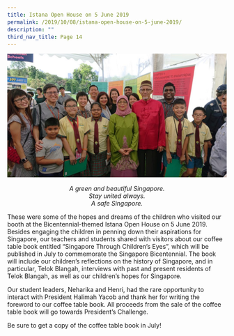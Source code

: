```yaml
---
title: Istana Open House on 5 June 2019
permalink: /2019/10/08/istana-open-house-on-5-june-2019/
description: ""
third_nav_title: Page 14
---
```


<img src="/images/DSC_0549-1024x576.jpg">
<p style="text-align: center;"><em>A green and beautiful Singapore.<br /></em><em>Stay united always.<br /></em><em>A safe Singapore.</em></p>
<p>These were some of the hopes and dreams of the children who visited our booth at the Bicentennial-themed Istana Open House on 5 June 2019. Besides engaging the children in penning down their aspirations for Singapore, our teachers and students shared with visitors about our coffee table book entitled &ldquo;Singapore Through Children&rsquo;s Eyes&rdquo;, which will be published in July to commemorate the Singapore Bicentennial. The book will include our children&rsquo;s reflections on the history of Singapore, and in particular, Telok Blangah, interviews with past and present residents of Telok Blangah, as well as our children&rsquo;s hopes for Singapore.</p>
<p>Our student leaders, Neharika and Henri, had the rare opportunity to interact with President Halimah Yacob and thank her for writing the foreword to our coffee table book. All proceeds from the sale of the coffee table book will go towards President&rsquo;s Challenge.</p>
<p>Be sure to get a copy of the coffee table book in July!</p>